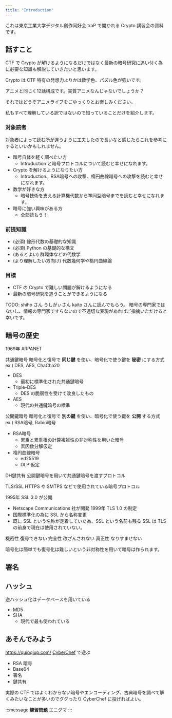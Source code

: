 ```yaml
---
title: "Introduction"
---
```


これは東京工業大学デジタル創作同好会 traP で開かれる Crypto 講習会の資料です。

## 話すこと
CTF で Crypto が解けるようになるだけではなく最新の暗号研究に追い付く為に必要な知識も解説していきたいと思います。

Crypto は CTF 特有の発想力よりかは数学色、パズル色が強いです。

アニメと同じく12話構成です。実質アニメなんじゃないでしょうか？

それではどうぞアニメライフをごゆっくりとお楽しみください。

私もすべて理解している訳ではないので知っていることだけを紹介します。

### 対象読者
対象者によって読む所が違うように工夫したので長いなと感じたらこれを参考にするといいかもしれません。
- 暗号自体を軽く調べたい方
  - Introduction と暗号プロトコルについて読むと幸せになれます。
- Crypto を解けるようになりたい方
  - Introduction、RSA暗号への攻撃、楕円曲線暗号への攻撃を読むと幸せになれます。
- 数学が好きな方
  - 暗号技術を支える計算機代数から準同型暗号までを読むと幸せになれます。
- 暗号に強い興味がある方
  - 全部読もう！

### 前提知識
- (必須) 線形代数の基礎的な知識
- (必須) Python の基礎的な構文
- (あるとよい) 群環体などの代数学
- (より理解したい方向け) 代数幾何学や楕円曲線論

### 目標
- CTF の Crypto で難しい問題が解けるようになる
- 最新の暗号研究を追うことができるようになる

TODO: shiho さん うしがぃさん kaito さんに読んでもらう。
暗号の専門家ではないし、情報の専門家ですらないので不適切な表現があればご指摘いただけると幸いです。

## 暗号の歴史

1969年 ARPANET

共通鍵暗号
暗号化と復号で **同じ鍵** を使い、暗号化で使う鍵を **秘密** にする方式
ex.) DES, AES, ChaCha20

- DES
  - 最初に標準化された共通鍵暗号
- Triple-DES
  - DES の脆弱性を受けて改良したもの
- AES
  - 現代の共通鍵暗号の標準

公開鍵暗号
暗号化と復号で **別の鍵** を使い、暗号化で使う鍵を **公開** する方式
ex.) RSA暗号, Rabin暗号

- RSA暗号
  - 累乗と累乗根の計算複雑性の非対称性を用いた暗号
  - 素因数分解仮定
- 楕円曲線暗号
  - ed25519
  - DLP 仮定

DH鍵共有
公開鍵暗号を用いて共通鍵暗号を渡すプロトコル

TLS/SSL
HTTPS や SMTPS などで使用されている暗号プロトコル

1995年 SSL 3.0 が公開
- Netscape Communications 社が開発
1999年 TLS 1.0 の制定
- 国際標準化の為に SSL から名称変更
- 既に SSL という名称が定着していた為、SSL という名前も残る
SSL は TLS の前身で現在は使用されていない。

機密性 復号できない
完全性 改ざんされない
真正性 なりすませない

暗号化は簡単でも復号化は難しいという非対称性を用いて暗号は作られます。

## 署名

## ハッシュ
逆ハッシュ化はデータベースを用いている

- MD5
- SHA
  - 現代で最も使われている

## あそんでみよう
https://quipqiup.com/
[CyberChef](https://gchq.github.io/CyberChef/) で遊ぶ

- RSA 暗号
- Base64
- 署名
- 鍵共有

実際の CTF ではよくわからない暗号やエンコーディング、古典暗号を調べて解くみたいなことが多いのでググったり CyberChef に投げればよい。

:::message
**練習問題**
エニグマ
:::

